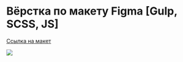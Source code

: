 # Вёрстка по макету Figma [Gulp, SCSS, JS]

[Ссылка на макет](https://www.figma.com/file/0OXQAlz8gtugjQZn6sy2EG)

 ![](app/layout/layout.jpg)